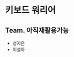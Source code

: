 # 키보드 워리어

## Team. 아직재활용가능
* 성지은
* 이설아


<!-- -------------
* * *

This is an H2
-------------

* * *

# This is a H1
## This is a H2
### This is a H3
#### This is a H4
##### This is a H5
###### This is a H6 -->